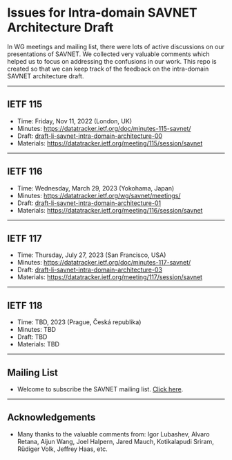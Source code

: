 # Issues for Intra-domain SAVNET Architecture Draft
In WG meetings and mailing list, there were lots of active discussions on our presentations of SAVNET. We collected very valuable comments which helped us to focus on addressing the confusions in our work. This repo is created so that we can keep track of the feedback on the intra-domain SAVNET architecture draft. 

- - -
## IETF 115
- Time: Friday, Nov 11, 2022 (London, UK)
- Minutes: https://datatracker.ietf.org/doc/minutes-115-savnet/
- Draft: [draft-li-savnet-intra-domain-architecture-00](https://datatracker.ietf.org/doc/draft-li-savnet-intra-domain-architecture/) 
- Materials: https://datatracker.ietf.org/meeting/115/session/savnet

- - -
## IETF 116
- Time: Wednesday, March 29, 2023 (Yokohama, Japan)
- Minutes: https://datatracker.ietf.org/wg/savnet/meetings/
- Draft: [draft-li-savnet-intra-domain-architecture-01](https://datatracker.ietf.org/doc/draft-li-savnet-intra-domain-architecture/) 
- Materials: https://datatracker.ietf.org/meeting/116/session/savnet

- - -
## IETF 117
- Time: Thursday, July 27, 2023 (San Francisco, USA)
- Minutes: https://datatracker.ietf.org/doc/minutes-117-savnet/
- Draft: [draft-li-savnet-intra-domain-architecture-03](https://datatracker.ietf.org/doc/draft-li-savnet-intra-domain-architecture/) 
- Materials: https://datatracker.ietf.org/meeting/117/session/savnet

- - -
## IETF 118
- Time: TBD, 2023 (Prague, Česká republika)
- Minutes: TBD
- Draft: TBD
- Materials: TBD

- - -
## Mailing List
- Welcome to subscribe the SAVNET mailing list. [Click here](https://www.ietf.org/mailman/listinfo/savnet).

- - -
## Acknowledgements
- Many thanks to the valuable comments from: Igor Lubashev, Alvaro Retana, Aijun Wang, Joel Halpern, Jared Mauch, Kotikalapudi Sriram, Rüdiger Volk, Jeffrey Haas, etc.
